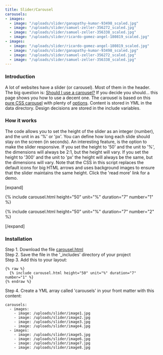 ```yaml
---
title: Slider/Carousel
carousels:
- images:
  - image: "/uploads/slider/ganapathy-kumar-93498_scaled.jpg"
  - image: "/uploads/slider/samuel-zeller-356272_scaled.jpg"
  - image: "/uploads/slider/samuel-zeller-356338_scaled.jpg"
  - image: "/uploads/slider/ricardo-gomez-angel-180819_scaled.jpg"
- images:
  - image: "/uploads/slider/ricardo-gomez-angel-180819_scaled.jpg"
  - image: "/uploads/slider/ganapathy-kumar-93498_scaled.jpg"
  - image: "/uploads/slider/samuel-zeller-356272_scaled.jpg"
  - image: "/uploads/slider/samuel-zeller-356338_scaled.jpg"
---
```


### Introduction

A lot of websites have a slider (or carousel). Most of them in the header. The big question is: [Should I use a carousel?](http://shouldiuseacarousel.com/) If you decide you should... this page shows you how to use a decent one. The carousel is based on this [pure CSS carousel](https://codeburst.io/how-to-pure-css-carousel-ce1a8cb231c8) with plenty of [options](https://codepen.io/jh3y/pen/WwVKLN). Content is stored in YML in the data directory. Design decisions are stored in the include variables.

### How it works

The code allows you to set the height of the slider as an integer (number), and the unit in as '%' or 'px'. You can define how long each slide should stay on the screen (in seconds). An interesting feature, is the option to make the slider responsive. If you set the height to '50' and the unit to '%', the dimensions will always be 2:1, but the height will vary. If you set the height to '300' and the unit to 'px' the height will always be the same, but the dimensions will vary. Note that the CSS in this script replaces the default icons for big HTML arrows and uses background images to ensure that the slider maintains the same height. Click the 'read more' link for a demo.

[expand]

{% include carousel.html height="50" unit="%" duration="7" number="1" %}

{% include carousel.html height="50" unit="%" duration="7" number="2" %}

[/expand]

### Installation

Step 1. Download the file [carousel.html](https://raw.githubusercontent.com/jhvanderschee/jekyllcodex/gh-pages/_includes/carousel.html)
<br />Step 2. Save the file in the '_includes' directory of your project
<br />Step 3. Add this to your layout:

```
{% raw %}
  {% include carousel.html height="50" unit="%" duration="7" number="1" %}
{% endraw %}
```
Step 4. Create a YML array called 'carousels' in your front matter with this content:

```
carousels:
  - images: 
    - image: /uploads/slider/image1.jpg
    - image: /uploads/slider/image2.jpg
    - image: /uploads/slider/image3.jpg
    - image: /uploads/slider/image4.jpg
  - images: 
    - image: /uploads/slider/image5.jpg
    - image: /uploads/slider/image6.jpg
    - image: /uploads/slider/image7.jpg
    - image: /uploads/slider/image8.jpg
```
